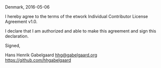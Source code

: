 Denmark, 2016-05-06

I hereby agree to the terms of the etwork Individual Contributor License
Agreement v1.0.

I declare that I am authorized and able to make this agreement and sign this
declaration.

Signed,

Hans Henrik Gabelgaard hhg@gabelgaard.org https://github.com/hhgabelgaard